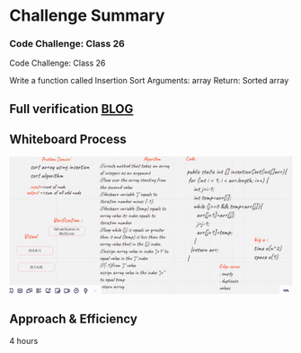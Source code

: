 # Challenge Summary
<!-- Description of the challenge -->
### Code Challenge: Class 26

Code Challenge: Class 26

Write a function called Insertion Sort
Arguments: array 
Return: Sorted array

## Full verification [BLOG](BLOG.md)

## Whiteboard Process
<!-- Embedded whiteboard image -->
![](img/ch26.png)


## Approach & Efficiency
<!-- What approach did you take? Why? What is the Big O space/time for this approach? -->
4 hours